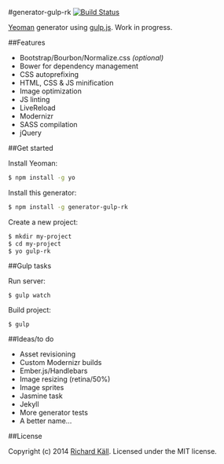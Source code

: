 #generator-gulp-rk [![Build Status](https://secure.travis-ci.org/richardkall/generator-gulp-rk.png?branch=master)](https://travis-ci.org/richardkall/generator-gulp-rk)

[Yeoman](http://yeoman.io) generator using [gulp.js](http://gulpjs.com). Work in progress.

##Features
- Bootstrap/Bourbon/Normalize.css _(optional)_
- Bower for dependency management
- CSS autoprefixing
- HTML, CSS & JS minification
- Image optimization
- JS linting
- LiveReload
- Modernizr
- SASS compilation
- jQuery

##Get started

Install Yeoman:

```bash
$ npm install -g yo
```

Install this generator:

```bash
$ npm install -g generator-gulp-rk
```

Create a new project:

```bash
$ mkdir my-project
$ cd my-project
$ yo gulp-rk
```

##Gulp tasks

Run server:

```
$ gulp watch
```

Build project:

```
$ gulp
```

##Ideas/to do
- Asset revisioning
- Custom Modernizr builds
- Ember.js/Handlebars
- Image resizing (retina/50%)
- Image sprites
- Jasmine task
- Jekyll
- More generator tests
- A better name...

##License

Copyright (c) 2014 [Richard Käll](http://richardkall.se). Licensed under the MIT license.
